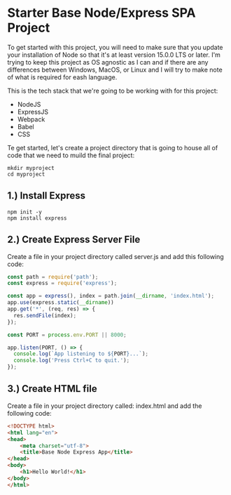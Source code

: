 # Starter Base Node/Express SPA Project

To get started with this project, you will need to make sure that you update your installation of Node so that it's at least version 15.0.0 LTS or later.  I'm trying to keep this project as OS agnostic as I can and if there are any differences between Windows, MacOS, or Linux and I will try to make note of what is required for eash language.

This is the tech stack that we're going to be working with for this project:

* NodeJS
* ExpressJS
* Webpack
* Babel
* CSS

Te get started, let's create a project directory that is going to house all of code that we need to muild the final project:

```shell
mkdir myproject
cd myproject
```

## 1.) Install Express

```shell
npm init -y
npm install express
```

## 2.) Create Express Server File

Create a file in your project directory called server.js and add this following code:

```javascript
const path = require('path');
const express = require('express');

const app = express(), index = path.join(__dirname, 'index.html');
app.use(express.static(__dirname))
app.get('*', (req, res) => {
  res.sendFile(index);
});

const PORT = process.env.PORT || 8000;

app.listen(PORT, () => {
  console.log(`App listening to ${PORT}...`);
  console.log('Press Ctrl+C to quit.');
});
```

## 3.) Create HTML file

Create a file in your project directory called: index.html and add the following code:

```html
<!DOCTYPE html>
<html lang="en">
<head>
    <meta charset="utf-8">
    <title>Base Node Express App</title>
</head>
<body>
    <h1>Hello World!</h1>
</body>
</html>
```
